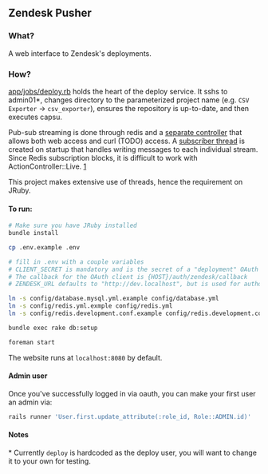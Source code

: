 ## Zendesk Pusher

### What?

A web interface to Zendesk's deployments.

### How?

[app/jobs/deploy.rb](app/jobs/deploy.rb) holds the heart of the deploy service.
It sshs to admin01\*, changes directory to the parameterized project name (e.g. `CSV Exporter` -> `csv_exporter`),
ensures the repository is up-to-date, and then executes capsu.

Pub-sub streaming is done through redis and a [separate controller](app/controllers/streams_controller.rb) that allows both web access
and curl (TODO) access. A [subscriber thread](config/initializers/redis.rb) is created on startup that handles
writing messages to each individual stream. Since Redis subscription blocks, it is difficult to work with ActionController::Live. [1]

This project makes extensive use of threads, hence the requirement on JRuby.

#### To run:

```bash
# Make sure you have JRuby installed
bundle install

cp .env.example .env

# fill in .env with a couple variables
# CLIENT_SECRET is mandatory and is the secret of a "deployment" OAuth client.
# The callback for the OAuth client is {HOST}/auth/zendesk/callback
# ZENDESK_URL defaults to "http://dev.localhost", but is used for authorization

ln -s config/database.mysql.yml.example config/database.yml
ln -s config/redis.yml.exmple config/redis.yml
ln -s config/redis.development.conf.example config/redis.development.conf

bundle exec rake db:setup

foreman start
```

The website runs at `localhost:8080` by default.

#### Admin user

Once you've successfully logged in via oauth, you can make your first user an admin via:

```bash
rails runner 'User.first.update_attribute(:role_id, Role::ADMIN.id)'
```

#### Notes

\* Currently `deploy` is hardcoded as the deploy user, you will want
to change it to your own for testing.

[1]: https://github.com/rails/rails/issues/10989
